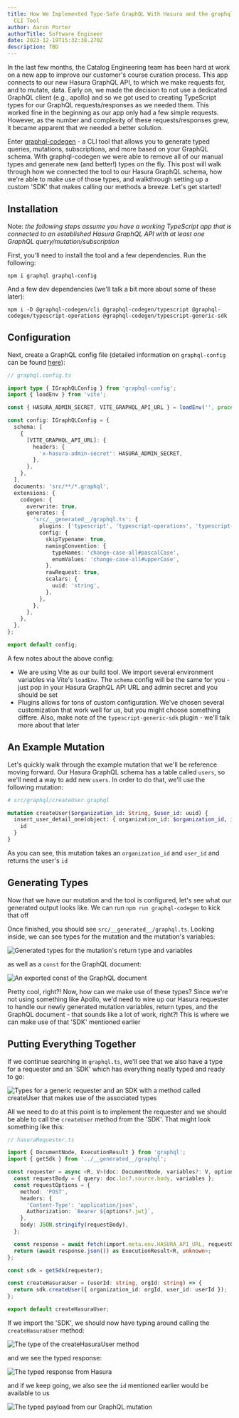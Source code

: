 ```yaml
---
title: How We Implemented Type-Safe GraphQL With Hasura and the graphql-codegen
  CLI Tool
author: Aaron Porter
authorTitle: Software Engineer
date: 2023-12-19T15:32:38.270Z
description: TBD
---
```

In the last few months, the Catalog Engineering team has been hard at work on a new app to improve our customer's course curation process. This app connects to our new Hasura GraphQL API, to which we make requests for, and to mutate, data. Early on, we made the decision to not use a dedicated GraphQL client (e.g., apollo) and so we got used to creating TypeScript types for our GraphQL requests/responses as we needed them. This worked fine in the beginning as our app only had a few simple requests. However, as the number and complexity of these requests/responses grew, it became apparent that we needed a better solution.

Enter [graphql-codegen](https://the-guild.dev/graphql/codegen) - a CLI tool that allows you to generate typed queries, mutations, subscriptions, and more based on your GraphQL schema. With graphql-codegen we were able to remove all of our manual types and generate new (and better!) types on the fly. This post will walk through how we connected the tool to our Hasura GraphQL schema, how we're able to make use of those types, and walkthrough setting up a custom 'SDK' that makes calling our methods a breeze. Let's get started!

## Installation

Note: *the following steps assume you have a working TypeScript app that is connected to an established Hasura GraphQL API with at least one GraphQL query/mutation/subscription*

First, you'll need to install the tool and a few dependencies. Run the following:

```shell
npm i graphql graphql-config
```

And a few dev dependencies (we'll talk a bit more about some of these later):

```shell
npm i -D @graphql-codegen/cli @graphql-codegen/typescript @graphql-codegen/typescript-operations @graphql-codegen/typescript-generic-sdk
```

## Configuration

Next, create a GraphQL config file (detailed information on `graphql-config` can be found [here](https://the-guild.dev/graphql/config/docs)):

```typescript
// graphql.config.ts

import type { IGraphQLConfig } from 'graphql-config';
import { loadEnv } from 'vite';

const { HASURA_ADMIN_SECRET, VITE_GRAPHQL_API_URL } = loadEnv('', process.cwd(), '');

const config: IGraphQLConfig = {
  schema: [
    {
      [VITE_GRAPHQL_API_URL]: {
        headers: {
          'x-hasura-admin-secret': HASURA_ADMIN_SECRET,
        },
      },
    },
  ],
  documents: 'src/**/*.graphql',
  extensions: {
    codegen: {
      overwrite: true,
      generates: {
        'src/__generated__/graphql.ts': {
          plugins: ['typescript', 'typescript-operations', 'typescript-generic-sdk'],
          config: {
            skipTypename: true,
            namingConvention: {
              typeNames: 'change-case-all#pascalCase',
              enumValues: 'change-case-all#upperCase',
            },
            rawRequest: true,
            scalars: {
              uuid: 'string',
            },
          },
        },
      },
    },
  },
};

export default config;
```

A few notes about the above config:

* We are using Vite as our build tool. We import several environment variables via Vite's `loadEnv`. The `schema` config will be the same for you - just pop in your Hasura GraphQL API URL and admin secret and you should be set
* Plugins allows for tons of custom configuration. We've chosen several customization that work well for us, but you might choose something differe. Also, make note of the `typescript-generic-sdk` plugin - we'll talk more about that later

## An Example Mutation

Let's quickly walk through the example mutation that we'll be reference moving forward. Our Hasura GraphQL schema has a table called `users`, so we'll need a way to add new `users`. In order to do that, we'll use the following mutation:

```graphql
# src/graphql/createUser.graphql

mutation createUser($organization_id: String, $user_id: uuid) {
  insert_user_detail_one(object: { organization_id: $organization_id, id: $user_id }) {
    id
  }
}
```

As you can see, this mutation takes an `organization_id` and `user_id` and returns the user's `id`

## Generating Types

Now that we have our mutation and the tool is configured, let's see what our generated output looks like. We can run `npm run graphql-codegen` to kick that off

Once finished, you should see `src/__generated__/graphql.ts`. Looking inside, we can see types for the mutation and the mutation's variables:

![Generated types for the mutation's return type and variables](mutation_return_type_and_variables.png)

as well as a `const` for the GraphQL document:

![An exported const of the GraphQL document](mutation_document.png)

Pretty cool, right?! Now, how can we make use of these types? Since we're not using something like Apollo, we'd need to wire up our Hasura requester to handle our newly generated mutation variables, return types, and the GraphQL document - that sounds like a lot of work, right?! This is where we can make use of that 'SDK' mentioned earlier

## Putting Everything Together

If we continue searching in `graphql.ts`, we'll see that we also have a type for a requester and an 'SDK' which has everything neatly typed and ready to go:

![Types for a generic requester and an SDK with a method called createUser that makes use of the associated types](generic_sdk_with_mutation.png)

All we need to do at this point is to implement the requester and we should be able to call the `createUser` method from the 'SDK'. That might look something like this:

```typescript
// hasuraRequester.ts

import { DocumentNode, ExecutionResult } from 'graphql';
import { getSdk } from '../__generated__/graphql';

const requester = async <R, V>(doc: DocumentNode, variables?: V, options?: { jwt: string }) => {
  const requestBody = { query: doc.loc?.source.body, variables };
  const requestOptions = {
    method: 'POST',
    headers: {
      'Content-Type': 'application/json',
      Authorization: `Bearer ${options?.jwt}`,
    },
    body: JSON.stringify(requestBody),
  };

  const response = await fetch(import.meta.env.HASURA_API_URL, requestOptions);
  return (await response.json()) as ExecutionResult<R, unknown>;
};

const sdk = getSdk(requester);

const createHasuraUser = (userId: string, orgId: string) => {
  return sdk.createUser({ organization_id: orgId, user_id: userId });
};

export default createHasuraUser;
```

If we import the 'SDK', we should now have typing around calling the `createHasuraUser` method:

![The type of the createHasuraUser method](requester_typed_method.png)

and we see the typed response:

![The typed response from Hasura](requester_typed_response.png)

and if we keep going, we also see the `id` mentioned earlier would be available to us

![The typed payload from our GraphQL mutation](requester_typed_response_data.png)